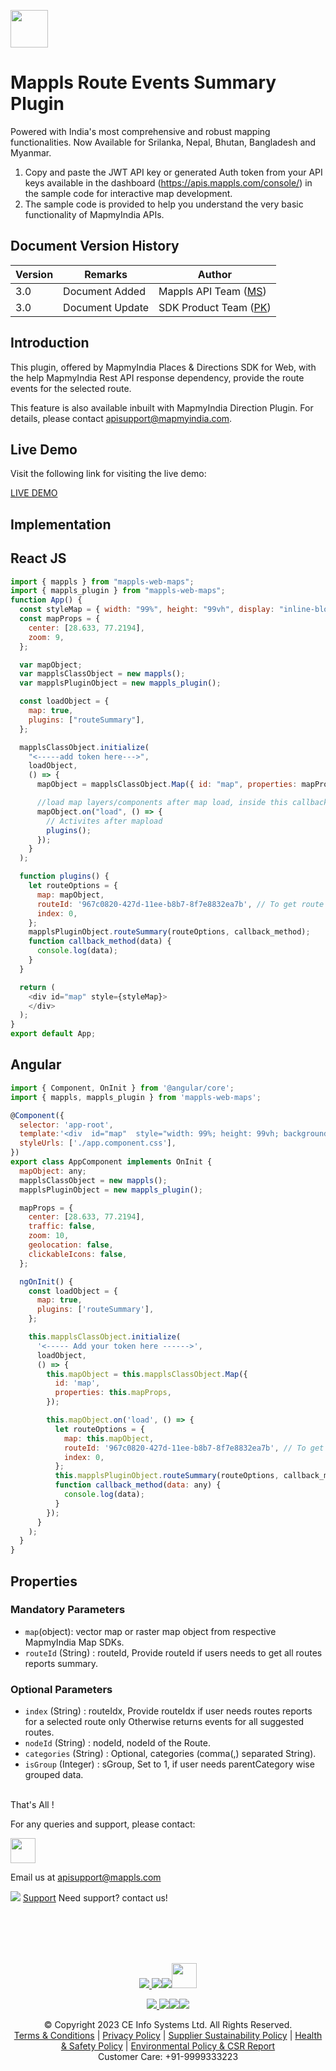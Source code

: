 [<img src="https://about.mappls.com/images/mappls-b-logo.svg" height="60"/> </p>](https://www.mapmyindia.com/api)


# Mappls Route Events Summary Plugin 

Powered with India's most comprehensive and robust mapping functionalities. Now Available for Srilanka, Nepal, Bhutan, Bangladesh and Myanmar.

1. Copy and paste the JWT API key or generated Auth token from your API keys available in the dashboard (https://apis.mappls.com/console/) in the sample code for interactive map development.
2. The sample code is provided to help you understand the very basic functionality of MapmyIndia APIs.

## Document Version History

| Version | Remarks | Author |
| ---- | ---- | ---- |
| 3.0 | Document Added | Mappls API Team ([MS](https://github.com/mamtasharma117)) |
| 3.0 | Document Update |SDK Product Team ([PK](https://github.com/prabhjot729/))|

## Introduction

This plugin, offered by MapmyIndia Places & Directions SDK for Web, with the help MapmyIndia Rest API response dependency, provide the route events for the selected route.

This feature is also available inbuilt with MapmyIndia Direction Plugin. For details, please contact apisupport@mapmyindia.com.

## Live Demo

Visit the following link for visiting the live demo:

[LIVE DEMO](https://about.mappls.com/api/web-sdk/vector-plugin-example/Direction/mappls-event-alongtheroute-direction-plugin)

## Implementation

## React JS
```js
import { mappls } from "mappls-web-maps";
import { mappls_plugin } from "mappls-web-maps";
function App() {
  const styleMap = { width: "99%", height: "99vh", display: "inline-block" };
  const mapProps = {
    center: [28.633, 77.2194],
    zoom: 9,
  };

  var mapObject;
  var mapplsClassObject = new mappls();
  var mapplsPluginObject = new mappls_plugin();

  const loadObject = {
    map: true,
    plugins: ["routeSummary"],
  };

  mapplsClassObject.initialize(
    "<-----add token here--->",
    loadObject,
    () => {
      mapObject = mapplsClassObject.Map({ id: "map", properties: mapProps });

      //load map layers/components after map load, inside this callback (Recommended)
      mapObject.on("load", () => {
        // Activites after mapload
        plugins();
      });
    }
  );

  function plugins() {
    let routeOptions = {
      map: mapObject,
      routeId: '967c0820-427d-11ee-b8b7-8f7e8832ea7b', // To get route id you need to call Direction With EventsAlongTheRoute get result in console
      index: 0,
    };
    mapplsPluginObject.routeSummary(routeOptions, callback_method);
    function callback_method(data) {
      console.log(data);
    }
  }

  return (
    <div id="map" style={styleMap}>
    </div>
  );
}
export default App;
```
## Angular
```js
import { Component, OnInit } from '@angular/core';
import { mappls, mappls_plugin } from 'mappls-web-maps';

@Component({
  selector: 'app-root',
  template:'<div  id="map"  style="width: 99%; height: 99vh; background-color: white;"></div>',
  styleUrls: ['./app.component.css'],
})
export class AppComponent implements OnInit {
  mapObject: any;
  mapplsClassObject = new mappls();
  mapplsPluginObject = new mappls_plugin();

  mapProps = {
    center: [28.633, 77.2194],
    traffic: false,
    zoom: 10,
    geolocation: false,
    clickableIcons: false,
  };

  ngOnInit() {
    const loadObject = {
      map: true,
      plugins: ['routeSummary'],
    };

    this.mapplsClassObject.initialize(
      '<----- Add your token here ------>',
      loadObject,
      () => {
        this.mapObject = this.mapplsClassObject.Map({
          id: 'map',
          properties: this.mapProps,
        });

        this.mapObject.on('load', () => {
          let routeOptions = {
            map: this.mapObject,
            routeId: '967c0820-427d-11ee-b8b7-8f7e8832ea7b', // To get route id you need to call Direction With EventsAlongTheRoute get result in console
            index: 0,
          };
          this.mapplsPluginObject.routeSummary(routeOptions, callback_method);
          function callback_method(data: any) {
            console.log(data);
          }
        });
      }
    );
  }
}

```

## Properties

### Mandatory Parameters

  - `map`(object): vector map or raster map object from respective MapmyIndia Map SDKs.
  - `routeId` (String) : routeId, Provide routeId if users needs to get all routes reports summary.

### Optional Parameters

 - `index` (String) : routeIdx, Provide routeIdx if user needs routes reports for a selected route only Otherwise returns events for all suggested routes.
 - `nodeId` (String) : nodeId, nodeId of the Route.
 - `categories` (String) : Optional, categories (comma(,) separated String).
 - `isGroup` (Integer) : sGroup, Set to 1, if user needs parentCategory wise grouped data.


<br>
That's All !

<br>

For any queries and support, please contact: 

[<img src="https://about.mappls.com/images/mappls-logo.svg" height="40"/> </p>](https://about.mappls.com/api/)
Email us at [apisupport@mappls.com](mailto:apisupport@mappls.com)


![](https://www.mapmyindia.com/api/img/icons/support.png)
[Support](https://about.mappls.com/contact/)
Need support? contact us!

<br></br>
<br></br>

[<p align="center"> <img src="https://www.mapmyindia.com/api/img/icons/stack-overflow.png"/> ](https://stackoverflow.com/questions/tagged/mappls-api)[![](https://www.mapmyindia.com/api/img/icons/blog.png)](https://about.mappls.com/blog/)[![](https://www.mapmyindia.com/api/img/icons/gethub.png)](https://github.com/Mappls-api)[<img src="https://mmi-api-team.s3.ap-south-1.amazonaws.com/API-Team/npm-logo.one-third%5B1%5D.png" height="40"/> </p>](https://www.npmjs.com/org/mapmyindia) 



[<p align="center"> <img src="https://www.mapmyindia.com/june-newsletter/icon4.png"/> ](https://www.facebook.com/Mapplsofficial)[![](https://www.mapmyindia.com/june-newsletter/icon2.png)](https://twitter.com/mappls)[![](https://www.mapmyindia.com/newsletter/2017/aug/llinkedin.png)](https://www.linkedin.com/company/mappls/)[![](https://www.mapmyindia.com/june-newsletter/icon3.png)](https://www.youtube.com/channel/UCAWvWsh-dZLLeUU7_J9HiOA)




<div align="center">&copy Copyright 2023 CE Info Systems Ltd. All Rights Reserved.</div>

<div align="center"> <a href="https://about.mappls.com/api/terms-&-conditions">Terms & Conditions</a> | <a href="https://about.mappls.com/about/privacy-policy">Privacy Policy</a> | <a href="https://about.mappls.com/pdf/mapmyIndia-sustainability-policy-healt-labour-rules-supplir-sustainability.pdf">Supplier Sustainability Policy</a> | <a href="https://about.mappls.com/pdf/Health-Safety-Management.pdf">Health & Safety Policy</a> | <a href="https://about.mappls.com/pdf/Environment-Sustainability-Policy-CSR-Report.pdf">Environmental Policy & CSR Report</a>

<div align="center">Customer Care: +91-9999333223</div>
